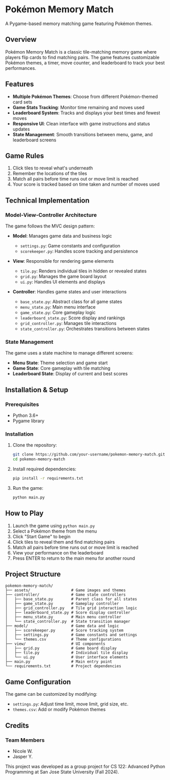 # Pokémon Memory Match

A Pygame-based memory matching game featuring Pokémon themes.

## Overview

Pokémon Memory Match is a classic tile-matching memory game where players flip cards to find matching pairs. The game features customizable Pokémon themes, a timer, move counter, and leaderboard to track your best performances.

## Features

- **Multiple Pokémon Themes**: Choose from different Pokémon-themed card sets
- **Game Stats Tracking**: Monitor time remaining and moves used
- **Leaderboard System**: Tracks and displays your best times and fewest moves
- **Responsive UI**: Clean interface with game instructions and status updates
- **State Management**: Smooth transitions between menu, game, and leaderboard screens

## Game Rules

1. Click tiles to reveal what's underneath
2. Remember the locations of the tiles
3. Match all pairs before time runs out or move limit is reached
4. Your score is tracked based on time taken and number of moves used

## Technical Implementation

### Model-View-Controller Architecture

The game follows the MVC design pattern:

- **Model**: Manages game data and business logic
  - `settings.py`: Game constants and configuration
  - `scorekeeper.py`: Handles score tracking and persistence

- **View**: Responsible for rendering game elements
  - `tile.py`: Renders individual tiles in hidden or revealed states
  - `grid.py`: Manages the game board layout
  - `ui.py`: Handles UI elements and displays

- **Controller**: Handles game states and user interactions
  - `base_state.py`: Abstract class for all game states
  - `menu_state.py`: Main menu interface
  - `game_state.py`: Core gameplay logic
  - `leaderboard_state.py`: Score display and rankings
  - `grid_controller.py`: Manages tile interactions
  - `state_controller.py`: Orchestrates transitions between states

### State Management

The game uses a state machine to manage different screens:
- **Menu State**: Theme selection and game start
- **Game State**: Core gameplay with tile matching
- **Leaderboard State**: Display of current and best scores

## Installation & Setup

### Prerequisites
- Python 3.6+
- Pygame library

### Installation

1. Clone the repository:
   ```bash
   git clone https://github.com/your-username/pokemon-memory-match.git
   cd pokemon-memory-match
   ```

2. Install required dependencies:
   ```bash
   pip install -r requirements.txt
   ```

3. Run the game:
   ```bash
   python main.py
   ```

## How to Play

1. Launch the game using `python main.py`
2. Select a Pokémon theme from the menu
3. Click "Start Game" to begin
4. Click tiles to reveal them and find matching pairs
5. Match all pairs before time runs out or move limit is reached
6. View your performance on the leaderboard
7. Press ENTER to return to the main menu for another round

## Project Structure

```
pokemon-memory-match/
├── assets/                  # Game images and themes
├── controller/              # Game state controllers
│   ├── base_state.py        # Parent class for all states
│   ├── game_state.py        # Gameplay controller
│   ├── grid_controller.py   # Tile grid interaction logic
│   ├── leaderboard_state.py # Score display controller
│   ├── menu_state.py        # Main menu controller
│   └── state_controller.py  # State transition manager
├── model/                   # Game data and logic
│   ├── scorekeeper.py       # Score tracking system
│   ├── settings.py          # Game constants and settings
│   └── themes.csv           # Theme configurations
├── view/                    # UI components
│   ├── grid.py              # Game board display
│   ├── tile.py              # Individual tile display
│   └── ui.py                # User interface elements
├── main.py                  # Main entry point
└── requirements.txt         # Project dependencies
```

## Game Configuration

The game can be customized by modifying:
- `settings.py`: Adjust time limit, move limit, grid size, etc.
- `themes.csv`: Add or modify Pokémon themes

## Credits


### Team Members
- Nicole W.
- Jasper Y.

This project was developed as a group project for CS 122: Advanced Python Programming at San Jose State University (Fall 2024).

